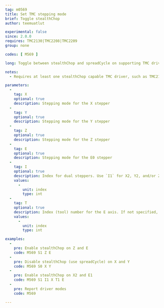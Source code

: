 ```yaml
---
tag: m0569
title: Set TMC stepping mode
brief: Toggle stealthChop
author: teemuatlut

experimental: false
since: 2.0.0
requires: TMC2130|TMC2208|TMC2209
group: none

codes: [ M569 ]

long: Toggle between stealthChop and spreadCycle on supporting TMC drivers.

notes:
  - Requires at least one stealthChop capable TMC driver, such as TMC2130, TMC2208, or TMC2209.

parameters:
  -
    tag: X
    optional: true
    description: Stepping mode for the X stepper
  -
    tag: Y
    optional: true
    description: Stepping mode for the Y stepper
  -
    tag: Z
    optional: true
    description: Stepping mode for the Z stepper
  -
    tag: E
    optional: true
    description: Stepping mode for the E0 stepper
  -
    tag: I
    optional: true
    description: Index for dual steppers. Use `I1` for X2, Y2, and/or Z2, and `I2` for Z3.
    values:
      -
        unit: index
        type: int
  -
    tag: T
    optional: true
    description: Index (tool) number for the E axis. If not specified, the E0 extruder.
    values:
      -
        unit: index
        type: int

examples:
  -
    pre: Enable stealthChop on Z and E
    code: M569 S1 Z E
  -
    pre: Disable stealthChop (use spreadCycle) on X and Y
    code: M569 S0 X Y
  -
    pre: Enable stealthChop on X2 and E1
    code: M569 S1 I1 X T1 E
  -
    pre: Report driver modes
    code: M569

---
```

